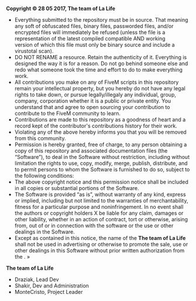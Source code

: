 **Copyright © 28 05 2017, The team of La Life**
-	Everything submitted to the repository must be in source. That meaning any soft of obfuscated files, binary files, passworded files, and/or encrypted files will immediately be refused (unless the file is a representation of the latest compiled compatible AND working version of which this file must only be binary source and include a virustotal scan).
-	DO NOT RENAME a resource. Retain the authenticity of it. Everything is designed the way it is for a reason. Do not go behind someone else and redo what someone took the time and effort to do to make everything work.
-	All contributions you make on any of FiveM scripts in this repository remain your intellectual property, but you hereby do not have any legal rights to take down, or pursue legally/illegaly any individual, group, company, corporation whether it is a public or private entity. You understand that and agree to open sourcing your contribution to contribute to the FiveM community to learn.
-	Contributions are made to this repository as a goodness of heart and a record kept of the contributor's contributions history for their work.
-	Violating any of the above hereby informs you that you will be removed from this community.
-	Permission is hereby granted, free of charge, to any person obtaining a copy of this repository and associated documentation files (the “Software”), to deal in the Software without restriction, including without limitation the rights to use, copy, modify, merge, publish, distribute, and to permit persons to whom the Software is furnished to do so, subject to the following conditions:
-	The above copyright notice and this permission notice shall be included in all copies or substantial portions of the Software.
-	The Software is provided “as is”, without warranty of any kind, express or implied, including but not limited to the warranties of merchantability, fitness for a particular purpose and noninfringement. In no event shall the authors or copyright holders X be liable for any claim, damages or other liability, whether in an action of contract, tort or otherwise, arising from, out of or in connection with the software or the use or other dealings in the Software.
-	Except as contained in this notice, the name of the **The team of La Life** shall not be used in advertising or otherwise to promote the sale, use or other dealings in this Software without prior written authorization from the <copyright holders>. »

**The team of La Life**
- Draziak, Lead Dev
- Shakir, Dev and Administration
- MonteCristo, Project Leader
